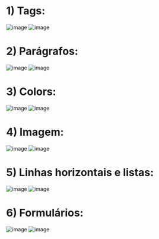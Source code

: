 <h1>1) Tags:</h1>

![image](https://github.com/fabianor135/Introdu-o-Linguagem-HTML/assets/84815028/84e9cc5d-1e08-49ae-91a4-41bb536c5a7a)
![image](https://github.com/fabianor135/Introdu-a-Linguagem-HTML/assets/84815028/ba71aa3f-a3c0-4c60-bc5f-4754d3413053)


<h1>2) Parágrafos:</h1>

![image](https://github.com/fabianor135/Introdu-o-Linguagem-HTML/assets/84815028/5272fcdd-32fd-4f36-9f19-18fc083d6c58)
![image](https://github.com/fabianor135/Introdu-a-Linguagem-HTML/assets/84815028/93caa53c-b8e5-41e7-b1c3-2715bae8318b)


<h1>3) Colors:</h1>

![image](https://github.com/fabianor135/Introdu-a-Linguagem-HTML/assets/84815028/421a318b-229e-486a-96a4-951671f5bd4f)
![image](https://github.com/fabianor135/Introdu-a-Linguagem-HTML/assets/84815028/5911d30c-fc52-499e-94c9-a0e22c81386b)

<h1>4) Imagem:</h1>

![image](https://github.com/fabianor135/Introdu-a-Linguagem-HTML/assets/84815028/9356bedc-96e6-42a2-b1df-b209be23865c)
![image](https://github.com/fabianor135/Introdu-a-Linguagem-HTML/assets/84815028/43218df6-97fa-4131-9829-d8d516e4a765)


<h1>5) Linhas horizontais e listas:</h1>

![image](https://github.com/fabianor135/Introdu-a-Linguagem-HTML/assets/84815028/ef94af14-99e7-4489-8bce-cb0e13be3873)
![image](https://github.com/fabianor135/Introdu-a-Linguagem-HTML/assets/84815028/98579953-ef6c-4e8d-ba66-30838520d27a)

<h1>6) Formulários:</h1>

![image](https://github.com/fabianor135/Introdu-a-Linguagem-HTML/assets/84815028/b4232b9c-9dcc-4170-8835-5f3da3cd76fb)
![image](https://github.com/fabianor135/Introdu-a-Linguagem-HTML/assets/84815028/b6647449-837b-48b7-b0ac-ba1298804954)










